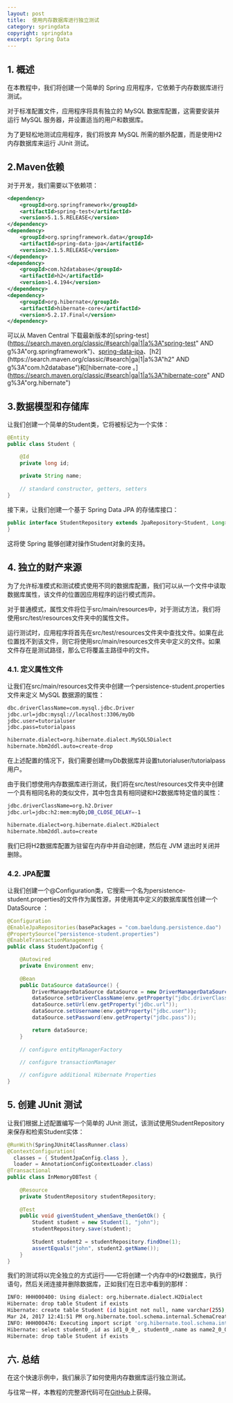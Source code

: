 ```yaml
---
layout: post
title:  使用内存数据库进行独立测试
category: springdata
copyright: springdata
excerpt: Spring Data
---
```


## 1. 概述

在本教程中，我们将创建一个简单的 Spring 应用程序，它依赖于内存数据库进行测试。

对于标准配置文件，应用程序将具有独立的 MySQL 数据库配置，这需要安装并运行 MySQL 服务器，并设置适当的用户和数据库。

为了更轻松地测试应用程序，我们将放弃 MySQL 所需的额外配置，而是使用H2内存数据库来运行 JUnit 测试。

## 2.Maven依赖

对于开发，我们需要以下依赖项：

```xml
<dependency>
    <groupId>org.springframework</groupId>
    <artifactId>spring-test</artifactId>
    <version>5.1.5.RELEASE</version>
</dependency>
<dependency>
    <groupId>org.springframework.data</groupId>
    <artifactId>spring-data-jpa</artifactId>
    <version>2.1.5.RELEASE</version>
</dependency>
<dependency>
    <groupId>com.h2database</groupId>
    <artifactId>h2</artifactId>
    <version>1.4.194</version>
</dependency>
<dependency>
    <groupId>org.hibernate</groupId>
    <artifactId>hibernate-core</artifactId>
    <version>5.2.17.Final</version>
</dependency>
```

可以从 Maven Central 下载最新版本的[spring-test](https://search.maven.org/classic/#search|ga|1|a%3A"spring-test" AND g%3A"org.springframework")、[spring-data-jpa](https://search.maven.org/classic/#search|ga|1|a%3A"spring-data-jpa")、[h2](https://search.maven.org/classic/#search|ga|1|a%3A"h2" AND g%3A"com.h2database")和[hibernate-core 。](https://search.maven.org/classic/#search|ga|1|a%3A"hibernate-core" AND g%3A"org.hibernate")

## 3.数据模型和存储库

让我们创建一个简单的Student类，它将被标记为一个实体：

```java
@Entity
public class Student {

    @Id
    private long id;
    
    private String name;
    
    // standard constructor, getters, setters
}
```

接下来，让我们创建一个基于 Spring Data JPA 的存储库接口：

```java
public interface StudentRepository extends JpaRepository<Student, Long> {
}
```

这将使 Spring 能够创建对操作Student对象的支持。

## 4. 独立的财产来源

为了允许标准模式和测试模式使用不同的数据库配置，我们可以从一个文件中读取数据库属性，该文件的位置因应用程序的运行模式而异。

对于普通模式，属性文件将位于src/main/resources中，对于测试方法，我们将使用src/test/resources文件夹中的属性文件。

运行测试时，应用程序将首先在src/test/resources文件夹中查找文件。如果在此位置找不到该文件，则它将使用src/main/resources文件夹中定义的文件。如果文件存在是测试路径，那么它将覆盖主路径中的文件。

### 4.1. 定义属性文件

让我们在src/main/resources文件夹中创建一个persistence-student.properties文件来定义 MySQL 数据源的属性：

```bash
dbc.driverClassName=com.mysql.jdbc.Driver
jdbc.url=jdbc:mysql://localhost:3306/myDb
jdbc.user=tutorialuser
jdbc.pass=tutorialpass

hibernate.dialect=org.hibernate.dialect.MySQL5Dialect
hibernate.hbm2ddl.auto=create-drop
```

在上述配置的情况下，我们需要创建myDb数据库并设置tutorialuser/tutorialpass用户。

由于我们想使用内存数据库进行测试，我们将在src/test/resources文件夹中创建一个具有相同名称的类似文件，其中包含具有相同键和H2数据库特定值的属性：

```bash
jdbc.driverClassName=org.h2.Driver
jdbc.url=jdbc:h2:mem:myDb;DB_CLOSE_DELAY=-1

hibernate.dialect=org.hibernate.dialect.H2Dialect
hibernate.hbm2ddl.auto=create
```

我们已将H2数据库配置为驻留在内存中并自动创建，然后在 JVM 退出时关闭并删除。

### 4.2. JPA配置

让我们创建一个@Configuration类，它搜索一个名为persistence-student.properties的文件作为属性源，并使用其中定义的数据库属性创建一个DataSource ：

```java
@Configuration
@EnableJpaRepositories(basePackages = "com.baeldung.persistence.dao")
@PropertySource("persistence-student.properties")
@EnableTransactionManagement
public class StudentJpaConfig {

    @Autowired
    private Environment env;
    
    @Bean
    public DataSource dataSource() {
        DriverManagerDataSource dataSource = new DriverManagerDataSource();
        dataSource.setDriverClassName(env.getProperty("jdbc.driverClassName"));
        dataSource.setUrl(env.getProperty("jdbc.url"));
        dataSource.setUsername(env.getProperty("jdbc.user"));
        dataSource.setPassword(env.getProperty("jdbc.pass"));

        return dataSource;
    }
    
    // configure entityManagerFactory
    
    // configure transactionManager

    // configure additional Hibernate Properties
}
```

## 5. 创建 JUnit 测试

让我们根据上述配置编写一个简单的 JUnit 测试，该测试使用StudentRepository来保存和检索Student实体：

```java
@RunWith(SpringJUnit4ClassRunner.class)
@ContextConfiguration(
  classes = { StudentJpaConfig.class }, 
  loader = AnnotationConfigContextLoader.class)
@Transactional
public class InMemoryDBTest {
    
    @Resource
    private StudentRepository studentRepository;
    
    @Test
    public void givenStudent_whenSave_thenGetOk() {
        Student student = new Student(1, "john");
        studentRepository.save(student);
        
        Student student2 = studentRepository.findOne(1);
        assertEquals("john", student2.getName());
    }
}
```

我们的测试将以完全独立的方式运行——它将创建一个内存中的H2数据库，执行语句，然后关闭连接并删除数据库，正如我们在日志中看到的那样：

```bash
INFO: HHH000400: Using dialect: org.hibernate.dialect.H2Dialect
Hibernate: drop table Student if exists
Hibernate: create table Student (id bigint not null, name varchar(255), primary key (id))
Mar 24, 2017 12:41:51 PM org.hibernate.tool.schema.internal.SchemaCreatorImpl applyImportSources
INFO: HHH000476: Executing import script 'org.hibernate.tool.schema.internal.exec.ScriptSourceInputNonExistentImpl@1b8f9e2'
Hibernate: select student0_.id as id1_0_0_, student0_.name as name2_0_0_ from Student student0_ where student0_.id=?
Hibernate: drop table Student if exists
```

## 六. 总结

在这个快速示例中，我们展示了如何使用内存数据库运行独立测试。

与往常一样，本教程的完整源代码可在[GitHub](https://github.com/tuyucheng7/taketoday-tutorial4j/tree/master/spring-data-modules)上获得。